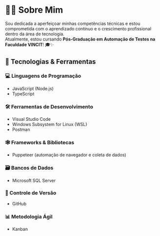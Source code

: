<h1>👩‍💻 Sobre Mim</h1>
<p>
Sou dedicada a aperfeiçoar minhas competências técnicas e estou comprometida com o aprendizado contínuo e o crescimento profissional dentro da área de tecnologia.<br>
Atualmente, estou cursando <strong>Pós-Graduação em Automação de Testes na Faculdade VINCIT</strong>! 🎓✨
</p>

<h2>🧠 Tecnologias & Ferramentas</h2>

<h3>💻 Linguagens de Programação</h3>
<ul>
  <li>JavaScript (Node.js)</li>
  <li>TypeScript</li>
</ul>

<h3>🛠 Ferramentas de Desenvolvimento</h3>
<ul>
  <li>Visual Studio Code</li>
  <li>Windows Subsystem for Linux (WSL)</li>
  <li>Postman</li>
</ul>

<h3>🕸 Frameworks & Bibliotecas</h3>
<ul>
  <li>Puppeteer (automação de navegador e coleta de dados)</li>
</ul>

<h3>🗃 Bancos de Dados</h3>
<ul>
  <li>Microsoft SQL Server</li>
</ul>

<h3>🔄 Controle de Versão</h3>
<ul>
  <li>GitHub</li>
</ul>

<h3>📊 Metodologia Ágil</h3>
<ul>
  <li>Kanban</li>
</ul>

